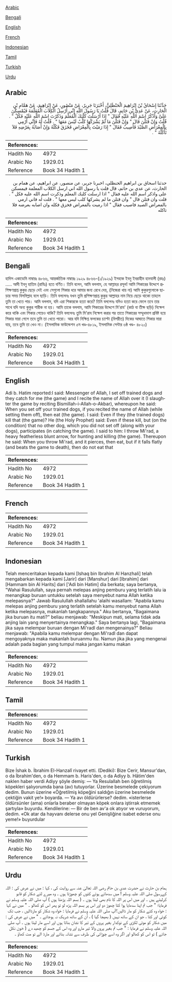 [Arabic](#arabic)

[Bengali](#bengali)

[English](#english)

[French](#french)

[Indonesian](#indonesian)

[Tamil](#tamil)

[Turkish](#turkish)

[Urdu](#urdu)

## Arabic


<div dir="rtl" lang="ar" style={{fontSize:'larger',backgroundColor:'#f8f9fa',padding:20}}>
حَدَّثَنَا إِسْحَاقُ بْنُ إِبْرَاهِيمَ الْحَنْظَلِيُّ، أَخْبَرَنَا جَرِيرٌ، عَنْ مَنْصُورٍ، عَنْ إِبْرَاهِيمَ، عَنْ هَمَّامِ بْنِ الْحَارِثِ، عَنْ عَدِيِّ بْنِ حَاتِمٍ، قَالَ قُلْتُ يَا رَسُولَ اللَّهِ إِنِّي أُرْسِلُ الْكِلاَبَ الْمُعَلَّمَةَ فَيُمْسِكْنَ عَلَىَّ وَأَذْكُرُ اسْمَ اللَّهِ عَلَيْهِ فَقَالَ ‏"‏ إِذَا أَرْسَلْتَ كَلْبَكَ الْمُعَلَّمَ وَذَكَرْتَ اسْمَ اللَّهِ عَلَيْهِ فَكُلْ ‏"‏ ‏.‏ قُلْتُ وَإِنْ قَتَلْنَ قَالَ ‏"‏ وَإِنْ قَتَلْنَ مَا لَمْ يَشْرَكْهَا كَلْبٌ لَيْسَ مَعَهَا ‏"‏ ‏.‏ قُلْتُ لَهُ فَإِنِّي أَرْمِي بِالْمِعْرَاضِ الصَّيْدَ فَأُصِيبُ فَقَالَ ‏"‏ إِذَا رَمَيْتَ بِالْمِعْرَاضِ فَخَزَقَ فَكُلْهُ وَإِنْ أَصَابَهُ بِعَرْضِهِ فَلاَ تَأْكُلْهُ ‏"‏ ‏.‏
</div>
<div style={{backgroundColor:'#f8f9fa',padding:20, marginBottom: 10}}><table> <thead> <tr> <th>References:</th> <th></th> </tr> </thead> <tbody><tr><td>Hadith No</td><td>4972</td></tr><tr><td>Arabic No</td><td>1929.01</td></tr><tr><td>Reference</td><td>Book 34 Hadith 1</td></tr></tbody></table></div>


<div dir="rtl" lang="ar" style={{fontSize:'larger',backgroundColor:'#f8f9fa',padding:20}}>
حدثنا اسحاق بن ابراهيم الحنظلي، اخبرنا جرير، عن منصور، عن ابراهيم، عن همام بن الحارث، عن عدي بن حاتم، قال قلت يا رسول الله اني ارسل الكلاب المعلمة فيمسكن على واذكر اسم الله عليه فقال " اذا ارسلت كلبك المعلم وذكرت اسم الله عليه فكل " . قلت وان قتلن قال " وان قتلن ما لم يشركها كلب ليس معها " . قلت له فاني ارمي بالمعراض الصيد فاصيب فقال " اذا رميت بالمعراض فخزق فكله وان اصابه بعرضه فلا تاكله
</div>
<div style={{backgroundColor:'#f8f9fa',padding:20, marginBottom: 10}}><table> <thead> <tr> <th>References:</th> <th></th> </tr> </thead> <tbody><tr><td>Hadith No</td><td>4972</td></tr><tr><td>Arabic No</td><td>1929.01</td></tr><tr><td>Reference</td><td>Book 34 Hadith 1</td></tr></tbody></table></div>

## Bengali


<div dir="ltr" lang="bn" style={{fontSize:'larger',backgroundColor:'#f8f9fa',padding:20}}>
হাদিস একাডেমি নাম্বারঃ ৪৮৬৬, আন্তর্জাতিক নাম্বারঃ ১৯২৯ ৪৮৬৬-(১/১৯২৯) ইসহাক ইবনু ইবরাহীম হানযালী (রহঃ) ..... আদী ইবনু হাতিম (রাযিঃ) হতে বর্ণিত। তিনি বলেন, আমি বললাম, হে আল্লাহর রসূল! আমি শিকারের উদ্দেশে প্রশিক্ষণপ্রাপ্ত কুকুর ছেড়ে দেই এবং সেগুলো শিকার ধরে আমার জন্য রেখে দেয়, (নিজেরা খায় না) আমি কুকুরগুলোকে ছাড়ার সময় বিসমিল্লাহ বলে ছাড়ি। তিনি বললেনঃ যখন তুমি প্রশিক্ষণপ্রাপ্ত কুকুর আল্লাহর নাম নিয়ে ছেড়ে থাকো তাহলে তুমি তা খেতে পার। আমি বললাম, যদি এরা শিকারকে হত্যা করে? তিনি বললেনঃ যদিও হত্যা করে ফেলে তবে তার সাথে যদি অন্য কুকুর শারীক না হয়। আমি তাকে বললাম, আমি শিকারের উদ্দেশে মি'রায' (কাঠ বা তীক্ষ ছড়ি) নিক্ষেপ করে থাকি এবং শিকার পেয়েও থাকি? তিনি বললেনঃ তুমি মি'রায নিক্ষেপ করার পর তাতে শিকারের সম্মুখভাগ প্রবিষ্ট হয়ে শিকার মারা গেলে তবে তুমি তা খেতে পারো। আর যদি নিক্ষিপ্ত ফলকের চ্যাপ্টা (বিপরীত) দিকের আঘাতে শিকার মারা যায়, তবে তুমি তা খেও না। (ইসলামিক ফাউন্ডেশন ৫ম খণ্ড-৪৮১৯, ইসলামিক সেন্টার ৬ষ্ঠ খণ্ড- ৪৮২০)
</div>
<div style={{backgroundColor:'#f8f9fa',padding:20, marginBottom: 10}}><table> <thead> <tr> <th>References:</th> <th></th> </tr> </thead> <tbody><tr><td>Hadith No</td><td>4972</td></tr><tr><td>Arabic No</td><td>1929.01</td></tr><tr><td>Reference</td><td>Book 34 Hadith 1</td></tr></tbody></table></div>

## English


<div dir="ltr" lang="en" style={{fontSize:'larger',backgroundColor:'#f8f9fa',padding:20}}>
Adi b. Hatim reported:I said: Messenger of Allah, I set off trained dogs and they catch for me (the game) and I recite the name of Allah over it (I slaughter the game by reciting Bismillah-i-Allah-o-Akbar), whereupon he said: When you set off your trained dogs, if you recited the name of Allah (while setting them off), then eat (the game). I said: Even if they (the trained dogs) kill that (the game)? He (the Holy Prophet) said: Even if these kill, but (on the condition) that no other dog, which you did not set off (along with your dogs), participates (in catching the game). I said to him: I throw Mi'rad, a heavy featherless blunt arrow, for hunting and killing (the game). Thereupon he said: When you throw Mi'rad, and it pierces, then eat, but if it falls flatly (and beats the game to death), then do not eat that
</div>
<div style={{backgroundColor:'#f8f9fa',padding:20, marginBottom: 10}}><table> <thead> <tr> <th>References:</th> <th></th> </tr> </thead> <tbody><tr><td>Hadith No</td><td>4972</td></tr><tr><td>Arabic No</td><td>1929.01</td></tr><tr><td>Reference</td><td>Book 34 Hadith 1</td></tr></tbody></table></div>

## French


<div dir="ltr" lang="fr" style={{fontSize:'larger',backgroundColor:'#f8f9fa',padding:20}}>

</div>
<div style={{backgroundColor:'#f8f9fa',padding:20, marginBottom: 10}}><table> <thead> <tr> <th>References:</th> <th></th> </tr> </thead> <tbody><tr><td>Hadith No</td><td>4972</td></tr><tr><td>Arabic No</td><td>1929.01</td></tr><tr><td>Reference</td><td>Book 34 Hadith 1</td></tr></tbody></table></div>

## Indonesian


<div dir="ltr" lang="id" style={{fontSize:'larger',backgroundColor:'#f8f9fa',padding:20}}>
Telah menceritakan kepada kami [Ishaq bin Ibrahim Al Hanzhali] telah mengabarkan kepada kami [Jarir] dari [Manshur] dari [Ibrahim] dari [Hammam bin Al Harits] dari ['Adi bin Hatim] dia berkata; saya bertanya, "Wahai Rasulullah, saya pernah melepas anjing pemburu yang terlatih lalu ia menangkap buruan untukku setelah saya menyebut nama Allah ketika melepasnya?" Jawab Rasulullah shallallahu 'alaihi wasallam: "Apabila kamu melepas anjing pemburu yang terlatih setelah kamu menyebut nama Allah ketika melepasnya, makanlah tangkapannya." Aku bertanya, "Bagaimana jika buruan itu mati?" beliau menjawab: "Meskipun mati, selama tidak ada anjing lain yang menyertainya menangkap." Saya bertanya lagi, "Bagaimana jika saya melempar buruan dengan Mi'radl dan mengenainya?" Beliau menjawab: "Apabila kamu melempar dengan Mi'radl dan dapat mengoyaknya maka makanlah buruanmu itu. Namun jika jika yang mengenai adalah pada bagian yang tumpul maka jangan kamu makan
</div>
<div style={{backgroundColor:'#f8f9fa',padding:20, marginBottom: 10}}><table> <thead> <tr> <th>References:</th> <th></th> </tr> </thead> <tbody><tr><td>Hadith No</td><td>4972</td></tr><tr><td>Arabic No</td><td>1929.01</td></tr><tr><td>Reference</td><td>Book 34 Hadith 1</td></tr></tbody></table></div>

## Tamil


<div dir="ltr" lang="ta" style={{fontSize:'larger',backgroundColor:'#f8f9fa',padding:20}}>

</div>
<div style={{backgroundColor:'#f8f9fa',padding:20, marginBottom: 10}}><table> <thead> <tr> <th>References:</th> <th></th> </tr> </thead> <tbody><tr><td>Hadith No</td><td>4972</td></tr><tr><td>Arabic No</td><td>1929.01</td></tr><tr><td>Reference</td><td>Book 34 Hadith 1</td></tr></tbody></table></div>

## Turkish


<div dir="ltr" lang="tr" style={{fontSize:'larger',backgroundColor:'#f8f9fa',padding:20}}>
Bize İshak b. İbrahim El-Hanzalî rivayet etti. (Dediki): Bize Cerir, Mansur'dan, o da İbrahim'den, o da Hemmam b. Haris'den, o da Adiyy b. Hâtim'den naklen haber verdi Adiyy şöyle demiş: — Ya Resulallah ben öğretilmiş köpekleri şalıyorumda bana (av) tutuyorlar. Üzerine besmelede çekiyorum dedim. Bunun üzerine «Öğretilmiş köpeğini saldığın üzerine besmelede çektiğin vakit ye!» boyarda. — Ya avı öldürürlerse? dedim. «isterlerse öldürsünler (ama) onlarla beraber olmayan köpek onlara iştirrak etmemek şartıyla» buyurdu. Kendilerine: — Bir de ben av'a ok atıyor ve vuruyorum, dedim. «Ok atar da hayvanı delerse onu yel Genişliğine isabet ederse onu yeme!» buyurdular
</div>
<div style={{backgroundColor:'#f8f9fa',padding:20, marginBottom: 10}}><table> <thead> <tr> <th>References:</th> <th></th> </tr> </thead> <tbody><tr><td>Hadith No</td><td>4972</td></tr><tr><td>Arabic No</td><td>1929.01</td></tr><tr><td>Reference</td><td>Book 34 Hadith 1</td></tr></tbody></table></div>

## Urdu


<div dir="rtl" lang="ur" style={{fontSize:'larger',backgroundColor:'#f8f9fa',padding:20}}>
ہمام بن حارث نے حضرت عدی بن حاتم رضی اللہ تعالیٰ عنہ سے روایت کی ، کہا : میں نے عرض کی : اللہ کےرسول صلی اللہ علیہ وسلم ! میں سدھائے ہوئے کتوں کو چھوڑتا ہوں ۔ وہ میرے لئے شکار کو قابو کرلیتے ہیں ۔ اور میں اس پر اللہ کا نام بھی لیتا ہوں ۔ ( بسم اللہ پڑھتا ہوں ) آپ صلی اللہ علیہ وسلم نے فرمایا؛ " جب تم اپنا سدھایا ہوا کتا چھوڑ دو اور اس پر بسم اللہ پڑھ لو تو پھر اس کو کھالو ۔ " میں نے کہا : خواہ وہ کتے شکار کو مار ڈالیں؟آپ صلی اللہ علیہ وسلم نے فرمایا : خواہ وہ شکار کو مارڈالیں ، جب تک کوئی اور کتا ، جو ان کے ساتھ نہیں ( بھیجا گیا ) ، اُن کے ساتھ شریک نہ ہوجائے ۔ " میں نے عرض کی : میں شکار کو موٹی لکڑی کے نوکدار بغیر پروں کے تیر کا نشان بناتا ہوں اور اسے مار لیتا ہوں ۔ آپ صلی اللہ علیہ وسلم نے فرمایا : " جب تم بغیر پروں والا تیر مارو اور وہ اس کے جسم کو چھید دے ( خون نکل جائے ) تو اس کو کھالو اور اگر وہ اسے چوڑائی کی طرف سے نشانہ بنائے اور مارڈ الے تو مت کھاؤ ۔
</div>
<div style={{backgroundColor:'#f8f9fa',padding:20, marginBottom: 10}}><table> <thead> <tr> <th>References:</th> <th></th> </tr> </thead> <tbody><tr><td>Hadith No</td><td>4972</td></tr><tr><td>Arabic No</td><td>1929.01</td></tr><tr><td>Reference</td><td>Book 34 Hadith 1</td></tr></tbody></table></div>